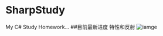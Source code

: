# SharpStudy
My C# Study Homework...
##目前最新进度
特性和反射
![iamge](http://git.oschina.net/ldds/SharpStudy/raw/master/QQ%E6%88%AA%E5%9B%BE20160811022951.png?dir=0&filepath=QQ%E6%88%AA%E5%9B%BE20160811022951.png&oid=229bd6533f290316027c0dafd9f1f7dac51f55d5&sha=d53875ef8d667ce09171cf937dd392a2d4cb43d0)